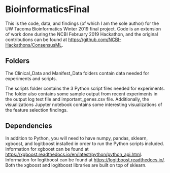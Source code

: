 # BioinformaticsFinal
This is the code, data, and findings (of which I am the sole author) for the UW Tacoma Bioinformatics Winter 2019 final project. Code is an extension of work done during the NCBI February 2019 Hackathon, and the original contributions can be found at https://github.com/NCBI-Hackathons/ConsensusML. 

## Folders
The Clinical_Data and Manifest_Data folders contain data needed for experiments and scripts.

The scripts folder contains the 3 Python script files needed for experiments. The folder also contains some sample output from recent experiments in the output log text file and important_genes.csv file. Additionally, the visualizations Jupyter notebook contains some interesting visualizations of the feature selection findings.

## Dependencies
In addition to Python, you will need to have numpy, pandas, sklearn, xgboost, and logitboost installed in order to run the Python scripts included. Information for xgboost can be found at https://xgboost.readthedocs.io/en/latest/python/python_api.html. Information for logitboost can be found at https://logitboost.readthedocs.io/. Both the xgboost and logitboost libraries are built on top of sklearn.
